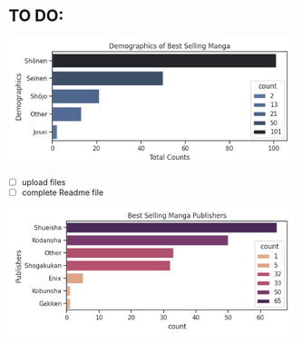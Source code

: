 # TO DO:

![demographic plot](assets/Demographic_chart.png)
- [ ] upload files
- [ ] complete Readme file

![publisher plot](assets/Publisher_chart.png)
